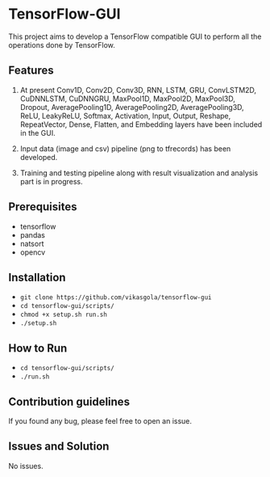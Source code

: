 # TensorFlow-GUI
This project aims to develop a TensorFlow compatible GUI to perform all the operations done by TensorFlow. 

## Features
1. At present Conv1D, Conv2D, Conv3D, RNN, LSTM, GRU, ConvLSTM2D, CuDNNLSTM, CuDNNGRU, MaxPool1D, MaxPool2D, MaxPool3D, Dropout, AveragePooling1D, AveragePooling2D, AveragePooling3D, ReLU, LeakyReLU, Softmax, Activation, Input, Output, Reshape, RepeatVector, Dense, Flatten, and Embedding layers have been included in the GUI. 

2. Input data (image and csv) pipeline (png to tfrecords) has been developed. 

3. Training and testing pipeline along with result visualization and analysis part is in progress. 

## Prerequisites
- tensorflow
- pandas
- natsort
- opencv

## Installation
- `git clone https://github.com/vikasgola/tensorflow-gui`
- `cd tensorflow-gui/scripts/`
- `chmod +x setup.sh run.sh`
- `./setup.sh`

## How to Run
- `cd tensorflow-gui/scripts/`
- `./run.sh`

## Contribution guidelines
If you found any bug, please feel free to open an issue.

## Issues and Solution
No issues.